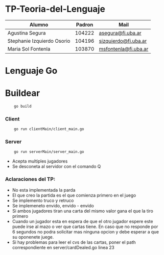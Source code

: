 # TP-Teoria-del-Lenguaje

| Alumno  | Padron | Mail | 
| -------| --------|-------|
| Agustina Segura  | 104222  | asegura@fi.uba.ar |
| Stephanie Izquierdo Osorio | 104196  | sizquierdo@fi.uba.ar |
| Maria Sol Fontenla | 103870 | msfontenla@fi.uba.ar |

# Lenguaje Go 

# Buildear 

```Bash
    go build 
```

### Client 

```Bash 
    go run clientMain/client_main.go
```

### Server 

```Bash 
    go run serverMain/server_main.go 
```

* Acepta multiples jugadores 
* Se desconeta al servidor con el comando Q

### Aclaraciones del TP:

* No esta implementada la parda
* El que creo la partida es el que comienza primero en el juego
* Se implemento truco y retruco 
* Se implemeneto envido, envido - envido 
* Si ambos jugadores tiran una carta del mismo valor gana el que la tiro primero
* Cuando un jugador esta en espera de que el otro jugador espere este puede irse al   mazo o ver que cartas tiene. En caso que no responde por 6 segundos no podra solicitar mas ninguna opcion y debe esperar a que su oponenete juege.
* Si hay problemas para leer el cvs de las cartas, poner el path correspondiente en server/cardDealed.go linea 23
